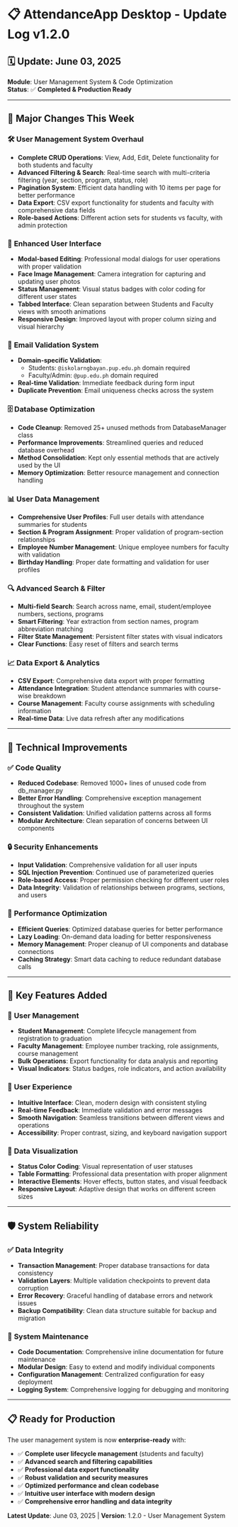 # 📋 AttendanceApp Desktop - Update Log v1.2.0

## 🗓️ Update: June 03, 2025
**Module**: User Management System & Code Optimization  
**Status**: ✅ **Completed & Production Ready**

---

## 🚀 Major Changes This Week

### 🛠️ **User Management System Overhaul**
- **Complete CRUD Operations**: View, Add, Edit, Delete functionality for both students and faculty
- **Advanced Filtering & Search**: Real-time search with multi-criteria filtering (year, section, program, status, role)
- **Pagination System**: Efficient data handling with 10 items per page for better performance
- **Data Export**: CSV export functionality for students and faculty with comprehensive data fields
- **Role-based Actions**: Different action sets for students vs faculty, with admin protection

### 🎨 **Enhanced User Interface**
- **Modal-based Editing**: Professional modal dialogs for user operations with proper validation
- **Face Image Management**: Camera integration for capturing and updating user photos
- **Status Management**: Visual status badges with color coding for different user states
- **Tabbed Interface**: Clean separation between Students and Faculty views with smooth animations
- **Responsive Design**: Improved layout with proper column sizing and visual hierarchy

### 🔧 **Email Validation System**
- **Domain-specific Validation**: 
  - Students: `@iskolarngbayan.pup.edu.ph` domain required
  - Faculty/Admin: `@pup.edu.ph` domain required
- **Real-time Validation**: Immediate feedback during form input
- **Duplicate Prevention**: Email uniqueness checks across the system

### 🗄️ **Database Optimization**
- **Code Cleanup**: Removed 25+ unused methods from DatabaseManager class
- **Performance Improvements**: Streamlined queries and reduced database overhead
- **Method Consolidation**: Kept only essential methods that are actively used by the UI
- **Memory Optimization**: Better resource management and connection handling

### 📊 **User Data Management**
- **Comprehensive User Profiles**: Full user details with attendance summaries for students
- **Section & Program Assignment**: Proper validation of program-section relationships
- **Employee Number Management**: Unique employee numbers for faculty with validation
- **Birthday Handling**: Proper date formatting and validation for user profiles

### 🔍 **Advanced Search & Filter**
- **Multi-field Search**: Search across name, email, student/employee numbers, sections, programs
- **Smart Filtering**: Year extraction from section names, program abbreviation matching
- **Filter State Management**: Persistent filter states with visual indicators
- **Clear Functions**: Easy reset of filters and search terms

### 📈 **Data Export & Analytics**
- **CSV Export**: Comprehensive data export with proper formatting
- **Attendance Integration**: Student attendance summaries with course-wise breakdown
- **Course Management**: Faculty course assignments with scheduling information
- **Real-time Data**: Live data refresh after any modifications

---

## 🎯 **Technical Improvements**

### ✅ **Code Quality**
- **Reduced Codebase**: Removed 1000+ lines of unused code from db_manager.py
- **Better Error Handling**: Comprehensive exception management throughout the system
- **Consistent Validation**: Unified validation patterns across all forms
- **Modular Architecture**: Clean separation of concerns between UI components

### 🔒 **Security Enhancements**
- **Input Validation**: Comprehensive validation for all user inputs
- **SQL Injection Prevention**: Continued use of parameterized queries
- **Role-based Access**: Proper permission checking for different user roles
- **Data Integrity**: Validation of relationships between programs, sections, and users

### 🚀 **Performance Optimization**
- **Efficient Queries**: Optimized database queries for better performance
- **Lazy Loading**: On-demand data loading for better responsiveness
- **Memory Management**: Proper cleanup of UI components and database connections
- **Caching Strategy**: Smart data caching to reduce redundant database calls

---

## 🔧 **Key Features Added**

### 👥 **User Management**
- **Student Management**: Complete lifecycle management from registration to graduation
- **Faculty Management**: Employee number tracking, role assignments, course management
- **Bulk Operations**: Export functionality for data analysis and reporting
- **Visual Indicators**: Status badges, role indicators, and action availability

### 🎨 **User Experience**
- **Intuitive Interface**: Clean, modern design with consistent styling
- **Real-time Feedback**: Immediate validation and error messages
- **Smooth Navigation**: Seamless transitions between different views and operations
- **Accessibility**: Proper contrast, sizing, and keyboard navigation support

### 📱 **Data Visualization**
- **Status Color Coding**: Visual representation of user statuses
- **Table Formatting**: Professional data presentation with proper alignment
- **Interactive Elements**: Hover effects, button states, and visual feedback
- **Responsive Layout**: Adaptive design that works on different screen sizes

---

## 🛡️ **System Reliability**

### ✅ **Data Integrity**
- **Transaction Management**: Proper database transactions for data consistency
- **Validation Layers**: Multiple validation checkpoints to prevent data corruption
- **Error Recovery**: Graceful handling of database errors and network issues
- **Backup Compatibility**: Clean data structure suitable for backup and migration

### 🔄 **System Maintenance**
- **Code Documentation**: Comprehensive inline documentation for future maintenance
- **Modular Design**: Easy to extend and modify individual components
- **Configuration Management**: Centralized configuration for easy deployment
- **Logging System**: Comprehensive logging for debugging and monitoring

---

## 📋 **Ready for Production**

The user management system is now **enterprise-ready** with:
- ✅ **Complete user lifecycle management** (students and faculty)
- ✅ **Advanced search and filtering capabilities**
- ✅ **Professional data export functionality**
- ✅ **Robust validation and security measures**
- ✅ **Optimized performance and clean codebase**
- ✅ **Intuitive user interface with modern design**
- ✅ **Comprehensive error handling and data integrity**

**Latest Update**: June 03, 2025 | **Version**: 1.2.0 - User Management System